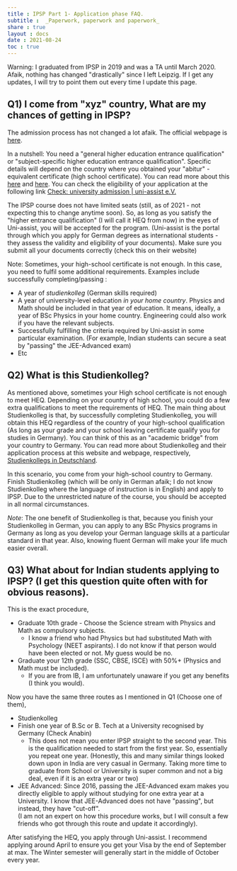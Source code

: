 ```yaml
---
title : IPSP Part 1- Application phase FAQ.
subtitle :  _Paperwork, paperwork and paperwork_
share : true
layout : docs
date : 2021-08-24
toc : true
---
```


<!-- ## General advice -->



Warning: I graduated from IPSP in 2019 and was a TA until March 2020. Afaik, nothing has changed "drastically" since I left Leipzig. If I get any updates, I will try to point them out every time I update this page.  

## Q1) I come from "xyz" country, What are my chances of getting in IPSP? 

The admission process has not changed a lot afaik. The official webpage is [here](https://www.physgeo.uni-leipzig.de/en/studying/courses-of-study/bachelor-international-physics-studies-program-ipsp/course-of-study-bachelor-international-physics-studies-program-ipsp/).

In a nutshell: You need a "general higher education entrance qualification" or "subject-specific higher education entrance qualification". Specific details will depend on the country where you obtained your "abitur" -equivalent certificate (high school certificate).  You can read more about this [here](https://www.uni-assist.de/en/tools/glossary-of-terms/description/details/university-entrance-qualification-hochschulzugangsberechtigung/) and [here](https://www.studying-in-germany.org/german-higher-education-entrance-qualification/).  You can check  the eligibility of your application at the following link [Check: university admission | uni-assist e.V.](https://www.uni-assist.de/en/tools/check-university-admission/)

The IPSP course does not have limited seats (still, as of 2021 - not expecting this to change anytime soon). So, as long as you satisfy the "higher entrance qualification" (I will call it HEQ from now) in the eyes of Uni-assist, you will be accepted for the program. (Uni-assist is the portal through which you apply for German degrees as international students - they assess the validity and eligibility of your documents). Make sure you submit all your documents correctly (check this on their website)

Note: Sometimes, your high-school certificate is not enough. In this case, you need to fulfil some additional requirements. Examples include successfully completing/passing :

- A year of *studienkolleg* (German skills required)
- A year of university-level education *in your home country*. Physics and Math should be included in that year of education. It means, ideally, a year of BSc Physics in your home country. Engineering could also work if you have the relevant subjects.
- Successfully fulfilling the criteria required by Uni-assist in some particular examination. (For example, Indian students can secure a seat by "passing" the JEE-Advanced exam)
- Etc

## Q2) What is this Studienkolleg? 

As mentioned above, sometimes your High school certificate is not enough to meet HEQ. Depending on your country of high school, you could do a few extra qualifications to meet the requirements of HEQ. The main thing about Studienkolleg is that, by successfully completing Studienkolleg, you will obtain this HEQ regardless of the country of your high-school qualification (As long as your grade and your school leaving certificate qualify you for studies in Germany). You can think of this as an "academic bridge" from your country to Germany.  You can read more about Studienkolleg and their application process at this website and webpage, respectively, [Studienkollegs in Deutschland](https://www.studienkollegs.de/The%20application%20process.html).

In this scenario, you come from your high-school country to Germany. Finish Studienkolleg (which will be only in German afaik; I do not know Studienkolleg where the language of instruction is in English) and apply to IPSP. Due to the unrestricted nature of the course, you should be accepted in all normal circumstances.

*Note*: The one benefit of Studienkolleg is that, because you finish your Studienkolleg in German, you can apply to any BSc Physics programs in Germany as long as you develop your German language skills at a particular standard in that year. Also, knowing fluent German will make your life much easier overall.

##  Q3) What about for Indian students applying to IPSP? (I get this question quite often with for obvious reasons).

This is the exact procedure,

- Graduate 10th grade - Choose the Science stream with Physics and Math as compulsory subjects.  
  - I know a friend who had Physics but had substituted Math with Psychology (NEET aspirants). I do not know if that person would have been elected or not. My guess would be no.
- Graduate your 12th grade (SSC, CBSE, ISCE)  with 50%+ (Physics and Math must be included).
  - If you are from IB, I am unfortunately unaware if you get any benefits (I think you would).

Now you have the same three routes as I mentioned in Q1 (Choose one of them),
- Studienkolleg
- Finish one year of B.Sc or B. Tech at a University recognised by Germany (Check Anabin)
  - This does not mean you enter IPSP straight to the second year. This is the qualification needed to start from the first year. So, essentially you repeat one year. (Honestly, this and many similar things looked down upon in India are very casual in Germany. Taking more time to graduate from School or University is super common and not a big deal, even if it is an extra year or two)
- JEE Advanced: Since 2016, passing the JEE-Advanced exam makes you directly eligible to apply without studying for one extra year at a University. I know that JEE-Advanced does not have "passing", but instead, they have "cut-off".  
  (I am not an expert on how this procedure works, but I will consult a few friends who got through this route and update it accordingly).

After satisfying the HEQ, you apply through Uni-assist. I recommend applying around April to ensure you get your Visa by the end of September at max. The Winter semester will generally start in the middle of October every year.
